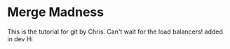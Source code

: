 # Merge Madness

This is the tutorial for git by Chris. Can't wait for the load balancers!
added in dev
Hi
